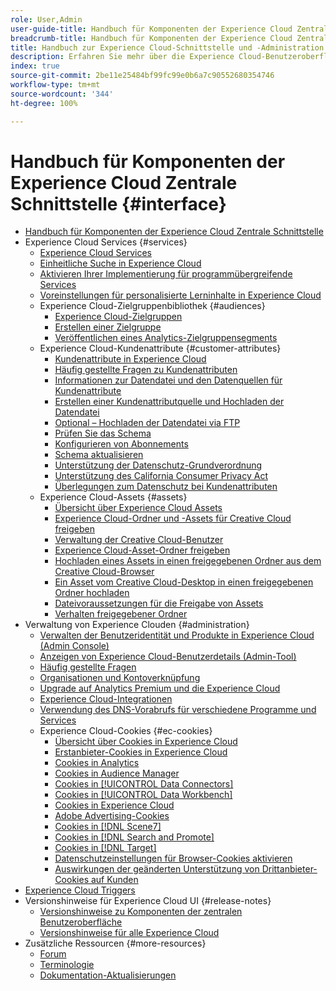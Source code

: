 ```yaml
---
role: User,Admin
user-guide-title: Handbuch für Komponenten der Experience Cloud Zentrale Schnittstelle
breadcrumb-title: Handbuch für Komponenten der Experience Cloud Zentrale Schnittstelle
title: Handbuch zur Experience Cloud-Schnittstelle und -Administration
description: Erfahren Sie mehr über die Experience Cloud-Benutzeroberfläche und die Voreinstellungen für Benutzerkonten. Erfahren Sie, wie Sie nach Geschäftsobjekten suchen sowie Benutzer und Produkte verwalten. Konfigurieren Sie Kundenattribute, die Zielgruppenbibliothek sowie Cookies und geben Sie Experience Cloud-Assets frei.
index: true
source-git-commit: 2be11e25484bf99fc99e0b6a7c90552680354746
workflow-type: tm+mt
source-wordcount: '344'
ht-degree: 100%

---
```



# Handbuch für Komponenten der Experience Cloud Zentrale Schnittstelle {#interface}

+ [Handbuch für Komponenten der Experience Cloud Zentrale Schnittstelle](experience-cloud.md)
+ Experience Cloud Services {#services}
   + [Experience Cloud Services](core-services-landing.md)
   + [Einheitliche Suche in Experience Cloud](search-experience-cloud.md)
   + [Aktivieren Ihrer Implementierung für programmübergreifende Services](core-services.md)
   + [Voreinstellungen für personalisierte Lerninhalte in Experience Cloud](personalized-learning-preferences.md)
   + Experience Cloud-Zielgruppenbibliothek {#audiences}
      + [Experience Cloud-Zielgruppen](audience-library.md)
      + [Erstellen einer Zielgruppe](t-audience-create.md)
      + [Veröffentlichen eines Analytics-Zielgruppensegments](t-publish-audience-segment.md)
   + Experience Cloud-Kundenattribute {#customer-attributes}
      + [Kundenattribute in Experience Cloud](attributes.md)
      + [Häufig gestellte Fragen zu Kundenattributen](faq-crs.md)
      + [Informationen zur Datendatei und den Datenquellen für Kundenattribute](crs-data-file.md)
      + [Erstellen einer Kundenattributquelle und Hochladen der Datendatei](t-crs-usecase.md)
      + [Optional – Hochladen der Datendatei via FTP](t-upload-attributes-ftp.md)
      + [Prüfen Sie das Schema](validate-schema.md)
      + [Konfigurieren von Abonnements](subscription.md)
      + [Schema aktualisieren](t-update-schema.md)
      + [Unterstützung der Datenschutz-Grundverordnung](gdpr.md)
      + [Unterstützung des California Consumer Privacy Act](ccpa.md)
      + [Überlegungen zum Datenschutz bei Kundenattributen](privacy-mac.md)
   + Experience Cloud-Assets {#assets}
      + [Übersicht über Experience Cloud Assets](experience-cloud-assets.md)
      + [Experience Cloud-Ordner und -Assets für Creative Cloud freigeben](creative-cloud.md)
      + [Verwaltung der Creative Cloud-Benutzer](t-admin-add-cc-user.md)
      + [Experience Cloud-Asset-Ordner freigeben](t-share-creative-cloud.md)
      + [Hochladen eines Assets in einen freigegebenen Ordner aus dem Creative Cloud-Browser](t-upload-asset-cc.md)
      + [Ein Asset vom Creative Cloud-Desktop in einen freigegebenen Ordner hochladen](t-cc-asset-upload-thor.md)
      + [Dateivoraussetzungen für die Freigabe von Assets](assets-file-reqs.md)
      + [Verhalten freigegebener Ordner](asset-behavior.md)
+ Verwaltung von Experience Clouden {#administration}
   + [Verwalten der Benutzeridentität und Produkte in Experience Cloud (Admin Console)](admin-getting-started.md)
   + [Anzeigen von Experience Cloud-Benutzerdetails (Admin-Tool)](admin-tool-experience-cloud.md)
   + [Häufig gestellte Fragen](faq.md)
   + [Organisationen und Kontoverknüpfung](organizations.md)
   + [Upgrade auf Analytics Premium und die Experience Cloud](upgrade-to-analytics-premium.md)
   + [Experience Cloud-Integrationen](marketing-cloud-integrations.md)
   + [Verwendung des DNS-Vorabrufs für verschiedene Programme und Services](dns-prefetch.md)
   + Experience Cloud-Cookies {#ec-cookies}
      + [Übersicht über Cookies in Experience Cloud](cookies-privacy.md)
      + [Erstanbieter-Cookies in Experience Cloud](cookies-first-party.md)
      + [Cookies in Analytics](cookies-analytics.md)
      + [Cookies in Audience Manager](cookies-am.md)
      + [Cookies in [!UICONTROL Data Connectors]](cookies-dc.md)
      + [Cookies in [!UICONTROL Data Workbench]](cookies-insight.md)
      + [Cookies in Experience Cloud](cookies-mc.md)
      + [Adobe Advertising-Cookies](cookies-advertising-cloud.md)
      + [Cookies in [!DNL Scene7]](cookies-s7.md)
      + [Cookies in [!DNL Search and Promote]](cookies-snp.md)
      + [Cookies in [!DNL Target]](cookies-target.md)
      + [Datenschutzeinstellungen für Browser-Cookies aktivieren](browser-cookie-settings.md)
      + [Auswirkungen der geänderten Unterstützung von Drittanbieter-Cookies auf Kunden](cookies-thirdparty.md)
+ [Experience Cloud Triggers](triggers.md)
+ Versionshinweise für Experience Cloud UI {#release-notes}
   + [Versionshinweise zu Komponenten der zentralen Benutzeroberfläche](release-notes.md)
   + [Versionshinweise für alle Experience Cloud](https://experienceleague.adobe.com/docs/release-notes/experience-cloud/current.html?lang=de)
+ Zusätzliche Ressourcen {#more-resources}
   + [Forum](https://experienceleaguecommunities.adobe.com/)
   + [Terminologie](terms.md)
   + [Dokumentation-Aktualisierungen](doc-updates.md)
